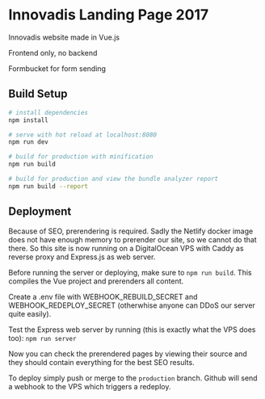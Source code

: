 # Innovadis Landing Page 2017

Innovadis website made in Vue.js

Frontend only, no backend

Formbucket for form sending

## Build Setup

``` bash
# install dependencies
npm install

# serve with hot reload at localhost:8080
npm run dev

# build for production with minification
npm run build

# build for production and view the bundle analyzer report
npm run build --report
```

## Deployment

Because of SEO, prerendering is required. Sadly the Netlify docker image does not have enough memory to prerender our site, so we cannot do that there.
So this site is now running on a DigitalOcean VPS with Caddy as reverse proxy and Express.js as web server.

Before running the server or deploying, make sure to `npm run build`. This compiles the Vue project and prerenders all content.

Create a .env file with WEBHOOK_REBUILD_SECRET and WEBHOOK_REDEPLOY_SECRET (otherwhise anyone can DDoS our server quite easily).

Test the Express web server by running (this is exactly what the VPS does too):
`npm run server`

Now you can check the prerendered pages by viewing their source and they should contain everything for the best SEO results.


To deploy simply push or merge to the `production` branch. Github will send a webhook to the VPS which triggers a redeploy.
